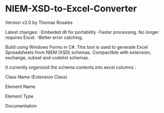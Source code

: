 # NIEM-XSD-to-Excel-Converter

Version v2.0 by Thomas Rosales

Latest changes:
-Embeded dll for portability
-Faster processing. No longer requires Excel.
-Better error catching.

Build using Windows Forms in C#. This tool is used to generate Excel Spreadsheets from NIEM (XSD) schemas. Compactible with extension, exchange, subset and codelist schemas.

It currently organized the schema contents into excel columns :

Class Name (Extension Class)

Element Name	

Element Type

Documentation

